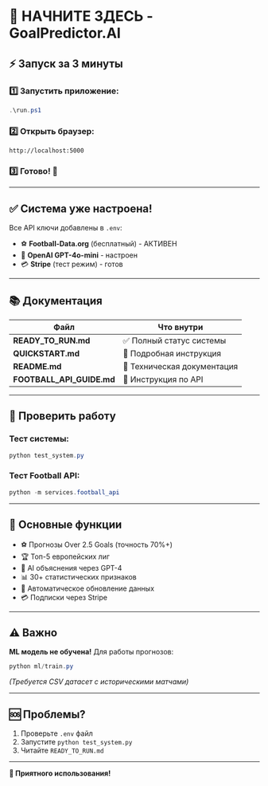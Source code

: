 # 🚀 НАЧНИТЕ ЗДЕСЬ - GoalPredictor.AI

## ⚡ Запуск за 3 минуты

### 1️⃣ Запустить приложение:
```powershell
.\run.ps1
```

### 2️⃣ Открыть браузер:
```
http://localhost:5000
```

### 3️⃣ Готово! 🎉

---

## ✅ Система уже настроена!

Все API ключи добавлены в `.env`:
- ⚽ **Football-Data.org** (бесплатный) - АКТИВЕН
- 🤖 **OpenAI GPT-4o-mini** - настроен
- 💳 **Stripe** (тест режим) - готов

---

## 📚 Документация

| Файл | Что внутри |
|------|-----------|
| **READY_TO_RUN.md** | ✅ Полный статус системы |
| **QUICKSTART.md** | 📖 Подробная инструкция |
| **README.md** | 📘 Техническая документация |
| **FOOTBALL_API_GUIDE.md** | 🔑 Инструкция по API |

---

## 🧪 Проверить работу

### Тест системы:
```powershell
python test_system.py
```

### Тест Football API:
```powershell
python -m services.football_api
```

---

## 🎯 Основные функции

- ⚽ Прогнозы Over 2.5 Goals (точность 70%+)
- 🏆 Топ-5 европейских лиг
- 🤖 AI объяснения через GPT-4
- 📊 30+ статистических признаков
- 🔄 Автоматическое обновление данных
- 💳 Подписки через Stripe

---

## ⚠️ Важно

**ML модель не обучена!** Для работы прогнозов:
```powershell
python ml/train.py
```

*(Требуется CSV датасет с историческими матчами)*

---

## 🆘 Проблемы?

1. Проверьте `.env` файл
2. Запустите `python test_system.py`
3. Читайте `READY_TO_RUN.md`

---

**🎉 Приятного использования!**
